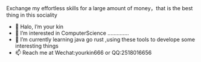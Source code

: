Exchange my effortless skills for a large amount of money，that is the best thing in this sociality

- 👋 Halo, I’m your kin
- 👀 I’m interested in ComputerScience ..............
- 🌱 I’m currently learning java go rust ,using these tools to develope some interesting things
- 📫 Reach me at Wechat:yourkin666 or QQ:2518016656


